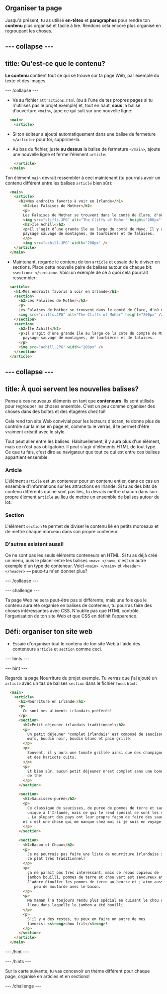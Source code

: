 ## Organiser ta page

Jusqu'à présent, tu as utilisé **en-têtes** et **paragraphes** pour rendre ton **contenu** plus organisé et facile à lire. Rendons cela encore plus organisé en regroupant les choses.

--- collapse ---
---
title: Qu'est-ce que le contenu?
---

**Le contenu** contient tout ce qui se trouve sur ta page Web, par exemple du texte et des images.

--- /collapse ---

+ Va au fichier `attractions.html` (ou à l'une de tes propres pages si tu n'utilises pas le projet exemple) et, tout en haut, **sous** la balise d'ouverture `<main>`, tape ce qui suit sur une nouvelle ligne: 

```html
  <main>
    <article>
```

+ Si ton éditeur a ajouté automatiquement dans une balise de fermeture `</article>` pour toi, supprime-la.

+ Au bas du fichier, juste **au dessus** la balise de fermeture `</main>`, ajoute une nouvelle ligne et ferme l'élément `article`:

```html
    </article>
  </main>
```

Ton élément `main` devrait ressembler à ceci maintenant (tu pourrais avoir un contenu différent entre les balises `article` bien sûr):

```html
  <main>
    <article>
      <h1>Mes endroits favoris à voir en Irlande</h1>
        <h2>Les Falaises de Mother</h2>
        <p>
        Les Falaises de Mother se trouvent dans le comté de Clare, d'où je viens. Regarde comme ils sont cool!</p>
        <img src="cliffs.JPG" alt="The Cliffs of Moher" height="200px" />
        <h2>Île Achill</h2>
        <p>Il s’agit d’une grande île au large du comté de Mayo. Il y a un magnifique
        paysage sauvage de montagnes, de tourbières et de falaises.
        </p>
        <img src="achill.JPG" width="200px" />
    </article>
  </main>
```

+ Maintenant, regarde le contenu de ton `article` et essaie de le diviser en sections. Place cette nouvelle paire de balises autour de chaque bit: `<section> </section>`. Voici un exemple de ce à quoi cela pourrait ressembler:

```html
  <article>
    <h1>Mes endroits favoris à voir en Irlande</h1>
    <section>
      <h2>Les Falaises de Mother</h2>
      <p>
      Les Falaises de Mother se trouvent dans le comté de Clare, d'où de viens. Regarde comme elles sont cool!</p>
      <img src="cliffs.JPG" alt="The Cliffs of Moher" height="200px" />
    </section>
    <section>
      <h2>Île Achill</h2>
      <p>Il s'agit d'une grande île au large de la côte du compté de Mayo. Il y a un magnifique
        paysage sauvage de montagnes, de tourbières et de falaises.
      </p>
      <img src="achill.JPG" width="200px" />
    </section>
  </article>
```

--- collapse ---
---
title: À quoi servent les nouvelles balises?
---

Pense à ces nouveaux éléments en tant que **conteneurs**. Ils sont utilisés pour regrouper les choses ensemble. C'est un peu comme organiser des choses dans des boîtes et des étagères chez toi!

Cela rend ton site Web convivial pour les lecteurs d'écran, te donne plus de contrôle sur la mise en page et, comme tu le verras, il te permet d'être vraiment créatif avec le style.

Tout peut aller entre les balises. Habituellement, il y aura plus d'un élément, mais ce n'est pas obligatoire. Il peut s'agir d'éléments HTML de tout type. Ce que tu fais, c'est dire au navigateur que tout ce qui est entre ces balises appartient ensemble.

### Article

L'élément `article` est un conteneur pour un contenu entier, dans ce cas un ensemble d'informations sur les attractions en Irlande. Si tu as des bits de contenu différents qui ne sont pas liés, tu devrais mettre chacun dans son propre élément `article` au lieu de mettre un ensemble de balises autour du lot.

### Section

L'élément `section` te permet de diviser le contenu lié en petits morceaux et de mettre chaque morceau dans son propre conteneur.

### D'autres existent aussi!

Ce ne sont pas les seuls éléments conteneurs en HTML. Si tu as déjà créé un menu, puis le placer entre les balises `<nav> </nav>`, c'est un autre exemple d'un type de conteneur. Voici `<main> </main>` et `<header> </header>` — peux-tu m'en donner plus?

--- /collapse ---

--- challenge ---

Ta page Web ne sera peut-être pas si différente, mais une fois que le contenu aura été organisé en balises de conteneur, tu pourras faire des choses intéressantes avec CSS. N'oublie pas que HTML contrôle l'organisation de ton site Web et que CSS en définit l'apparence.

## Défi: organiser ton site web

+ Essaie d'organiser tout le contenu de ton site Web à l'aide des conteneurs `article` et `section` comme ceci. 

--- hints ---


--- hint ---

Regarde la page Nourriture du projet exemple. Tu verras que j'ai ajouté un `article` avec un tas de balises `section` dans le fichier `food.html`:

```html
  <main>
    <article>
      <h1>Nourriture en Irlande</h1>
      <p>
        Ce sont mes aliments irlandais préférés!
      </p>  
      <section>
        <h2>Petit déjeuner irlandais traditionnel</h2>
        <p>
          Un petit déjeuner "complet irlandais" est composé de saucisses, lards (bacon),
          œufs, boudin noir, boudin blanc et pain grillé.
        </p>
        <p>
          Souvent, il y aura une tomate grillée ainsi que des champignons,
          et des haricots cuits.
        </p>
        <p>
          Et bien sûr, aucun petit déjeuner n'est complet sans une bonne tasse
          de thé!
        </p>
      </section>

      <section>
        <h2>Saucisses-purée</h2>
        <p>
          Ce classique de saucisses, de purée de pommes de terre et sauce n'est pas
          unique à l'Irlande, mais ce qui le rend spécial ce sont les saucisses irlandaises
          . La plupart des pays ont leur propre façon de faire des saucisses,
        et c'est une chose qui me manque chez moi si je suis en voyage!
        </p>
      </section>

      <section>
        <h2>Bacon et Choux</h2>
        <p>
          Je ne pourrais pas faire une liste de nourriture irlandaise sans inclure
          ce plat très traditionnel!
        </p>
        <p>
          ça ne parait pas très intéressant, mais ce repas copieux de
          jambon bouilli, pommes de terre et chou vert est savoureux et nourrissant.
          J'adore étouffer les pommes de terre au beurre et j'aime aussi un
             peu de moutarde avec le bacon.
        </p>
        <p>
          Ma maman l'a toujours rendu plus spécial en cuisant le chou dans
          l'eau dans laquelle le jambon a été bouilli.
        </p>
        <p>
          S'il y a des restes, tu peux en faire un autre de mes
          favoris: <strong>chou frit</strong>!
        </p>
      </section>
    </article>     
  </main>
```

--- /hint ---

--- /hints ---

Sur la carte suivante, tu vas concevoir un thème différent pour chaque page, organisé en articles et en sections!

--- /challenge ---